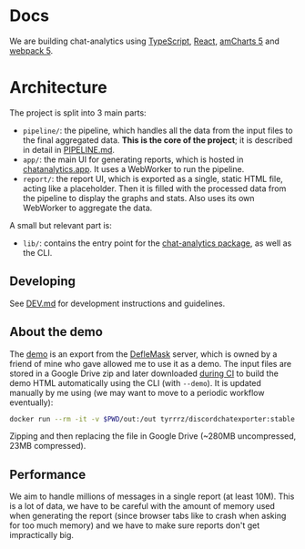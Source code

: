 # Docs

We are building chat-analytics using [TypeScript](https://www.typescriptlang.org/), [React](https://reactjs.org/), [amCharts 5](https://github.com/amcharts/amcharts5) and [webpack 5](https://webpack.js.org/).

# Architecture

The project is split into 3 main parts:

* `pipeline/`: the pipeline, which handles all the data from the input files to the final aggregated data. **This is the core of the project**; it is described in detail in [PIPELINE.md](./PIPELINE.md).
* `app/`: the main UI for generating reports, which is hosted in [chatanalytics.app](https://chatanalytics.app). It uses a WebWorker to run the pipeline.
* `report/`: the report UI, which is exported as a single, static HTML file, acting like a placeholder. Then it is filled with the processed data from the pipeline to display the graphs and stats. Also uses its own WebWorker to aggregate the data.

A small but relevant part is:

* `lib/`: contains the entry point for the [chat-analytics package](https://www.npmjs.com/package/chat-analytics), as well as the CLI.

## Developing

See [DEV.md](./DEV.md) for development instructions and guidelines.

## About the demo

The [demo](https://chatanalytics.app/demo) is an export from the [DefleMask](https://www.deflemask.com) server, which is owned by a friend of mine who gave allowed me to use it as a demo. The input files are stored in a Google Drive zip and later downloaded [during CI](/.github/workflows/cicd.yml) to build the demo HTML automatically using the CLI (with `--demo`). It is updated manually by me using (we may want to move to a periodic workflow eventually):

```sh
docker run --rm -it -v $PWD/out:/out tyrrrz/discordchatexporter:stable exportguild -f json -g 253601524398293010 -t <token>
```

Zipping and then replacing the file in Google Drive (~280MB uncompressed, 23MB compressed).

## Performance

We aim to handle millions of messages in a single report (at least 10M). This is a lot of data, we have to be careful with the amount of memory used when generating the report (since browser tabs like to crash when asking for too much memory) and we have to make sure reports don't get impractically big.
